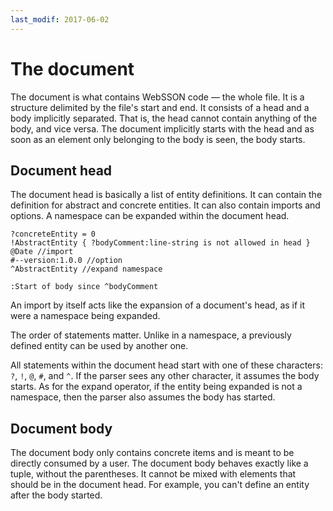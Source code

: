 ```yaml
---
last_modif: 2017-06-02
---
```

# The document

The document is what contains WebSSON code &mdash; the whole file. It is a
structure delimited by the file's start and end. It consists of a head and a body
implicitly separated. That is, the head cannot contain anything of the body, and
vice versa. The document implicitly starts with the head and as soon as an
element only belonging to the body is seen, the body starts.

## Document head

The document head is basically a list of entity definitions. It can contain the
definition for abstract and concrete entities. It can also contain imports and
options. A namespace can be expanded within the document head.

```websson
?concreteEntity = 0
!AbstractEntity { ?bodyComment:line-string is not allowed in head }
@Date //import
#--version:1.0.0 //option
^AbstractEntity //expand namespace

:Start of body since ^bodyComment
```
An import by itself acts like the expansion of a document's head, as if it were
a namespace being expanded.

The order of statements matter. Unlike in a namespace, a previously defined
entity can be used by another one.

All statements within the document head start with one of these characters: `?`,
`!`, `@`, `#`, and `^`. If the parser sees any other character, it assumes the
body starts. As for the expand operator, if the entity being expanded is not a
namespace, then the parser also assumes the body has started.

## Document body

The document body only contains concrete items and is meant to be directly
consumed by a user. The document body behaves exactly like a tuple, without the
parentheses. It cannot be mixed with elements that should be in the document
head. For example, you can't define an entity after the body started.